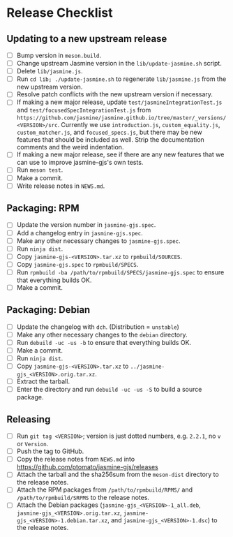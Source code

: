 # Release Checklist #

## Updating to a new upstream release ##

- [ ] Bump version in `meson.build`.
- [ ] Change upstream Jasmine version in the `lib/update-jasmine.sh` script.
- [ ] Delete `lib/jasmine.js`.
- [ ] Run `cd lib; ./update-jasmine.sh` to regenerate `lib/jasmine.js` from the new upstream version.
- [ ] Resolve patch conflicts with the new upstream version if necessary.
- [ ] If making a new major release, update `test/jasmineIntegrationTest.js` and `test/focusedSpecIntegrationTest.js` from `https://github.com/jasmine/jasmine.github.io/tree/master/_versions/<VERSION>/src`.
      Currently we use `introduction.js`, `custom_equality.js`, `custom_matcher.js`, and `focused_specs.js`, but there may be new features that should be included as well.
      Strip the documentation comments and the weird indentation.
- [ ] If making a new major release, see if there are any new features that we can use to improve jasmine-gjs's own tests.
- [ ] Run `meson test`.
- [ ] Make a commit.
- [ ] Write release notes in `NEWS.md`.

## Packaging: RPM ##

- [ ] Update the version number in `jasmine-gjs.spec`.
- [ ] Add a changelog entry in `jasmine-gjs.spec`.
- [ ] Make any other necessary changes to `jasmine-gjs.spec`.
- [ ] Run `ninja dist`.
- [ ] Copy `jasmine-gjs-<VERSION>.tar.xz` to `rpmbuild/SOURCES`.
- [ ] Copy `jasmine-gjs.spec` to `rpmbuild/SPECS`.
- [ ] Run `rpmbuild -ba /path/to/rpmbuild/SPECS/jasmine-gjs.spec` to ensure that everything builds OK.
- [ ] Make a commit.

## Packaging: Debian ##

- [ ] Update the changelog with `dch`. (Distribution = `unstable`)
- [ ] Make any other necessary changes to the `debian` directory.
- [ ] Run `debuild -uc -us -b` to ensure that everything builds OK.
- [ ] Make a commit.
- [ ] Run `ninja dist`.
- [ ] Copy `jasmine-gjs-<VERSION>.tar.xz` to `../jasmine-gjs_<VERSION>.orig.tar.xz`.
- [ ] Extract the tarball.
- [ ] Enter the directory and run `debuild -uc -us -S` to build a source package.

## Releasing ##

- [ ] Run `git tag <VERSION>`; version is just dotted numbers, e.g. `2.2.1`, no `v` or `Version`.
- [ ] Push the tag to GitHub.
- [ ] Copy the release notes from `NEWS.md` into https://github.com/ptomato/jasmine-gjs/releases
- [ ] Attach the tarball and the sha256sum from the `meson-dist` directory to the release notes.
- [ ] Attach the RPM packages from `/path/to/rpmbuild/RPMS/` and `/path/to/rpmbuild/SRPMS` to the release notes.
- [ ] Attach the Debian packages (`jasmine-gjs_<VERSION>-1_all.deb`, `jasmine-gjs_<VERSION>.orig.tar.xz`, `jasmine-gjs_<VERSION>-1.debian.tar.xz`, and `jasmine-gjs_<VERSION>-1.dsc`) to the release notes.
